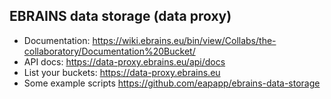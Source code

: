 ## EBRAINS data storage (data proxy)

- Documentation: https://wiki.ebrains.eu/bin/view/Collabs/the-collaboratory/Documentation%20Bucket/
- API docs: https://data-proxy.ebrains.eu/api/docs
- List your buckets: https://data-proxy.ebrains.eu
- Some example scripts https://github.com/eapapp/ebrains-data-storage
